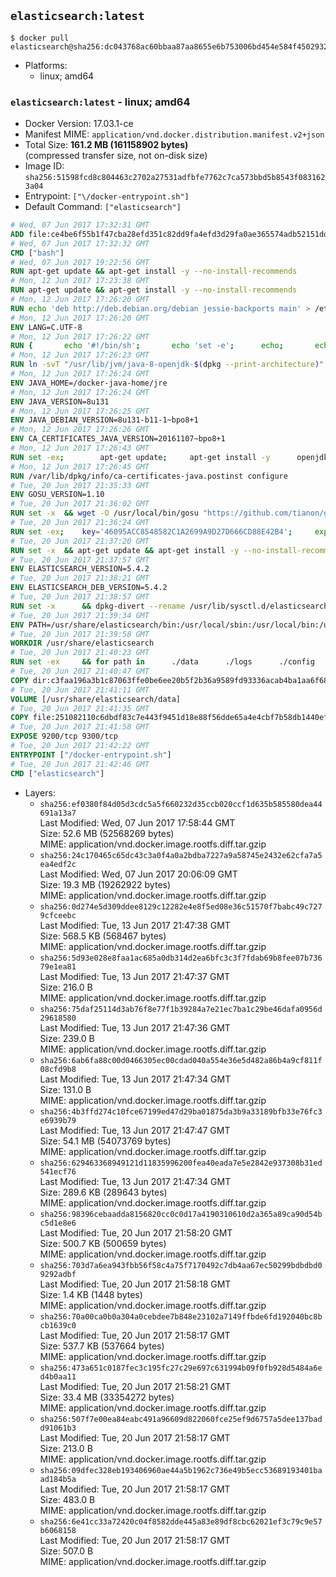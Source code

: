 ## `elasticsearch:latest`

```console
$ docker pull elasticsearch@sha256:dc043768ac60bbaa87aa8655e6b753006bd454e584f4502932047f81f8d0f2bb
```

-	Platforms:
	-	linux; amd64

### `elasticsearch:latest` - linux; amd64

-	Docker Version: 17.03.1-ce
-	Manifest MIME: `application/vnd.docker.distribution.manifest.v2+json`
-	Total Size: **161.2 MB (161158902 bytes)**  
	(compressed transfer size, not on-disk size)
-	Image ID: `sha256:51598fcd8c804463c2702a27531adfbfe7762c7ca573bbd5b8543f0831623a04`
-	Entrypoint: `["\/docker-entrypoint.sh"]`
-	Default Command: `["elasticsearch"]`

```dockerfile
# Wed, 07 Jun 2017 17:32:31 GMT
ADD file:ce4be6f55b1f47cba28efd351c82dd9fa4efd3d29fa0ae365574adb52151dda1 in / 
# Wed, 07 Jun 2017 17:32:32 GMT
CMD ["bash"]
# Wed, 07 Jun 2017 19:22:56 GMT
RUN apt-get update && apt-get install -y --no-install-recommends 		ca-certificates 		curl 		wget 	&& rm -rf /var/lib/apt/lists/*
# Mon, 12 Jun 2017 17:23:38 GMT
RUN apt-get update && apt-get install -y --no-install-recommends 		bzip2 		unzip 		xz-utils 	&& rm -rf /var/lib/apt/lists/*
# Mon, 12 Jun 2017 17:26:20 GMT
RUN echo 'deb http://deb.debian.org/debian jessie-backports main' > /etc/apt/sources.list.d/jessie-backports.list
# Mon, 12 Jun 2017 17:26:20 GMT
ENV LANG=C.UTF-8
# Mon, 12 Jun 2017 17:26:22 GMT
RUN { 		echo '#!/bin/sh'; 		echo 'set -e'; 		echo; 		echo 'dirname "$(dirname "$(readlink -f "$(which javac || which java)")")"'; 	} > /usr/local/bin/docker-java-home 	&& chmod +x /usr/local/bin/docker-java-home
# Mon, 12 Jun 2017 17:26:23 GMT
RUN ln -svT "/usr/lib/jvm/java-8-openjdk-$(dpkg --print-architecture)" /docker-java-home
# Mon, 12 Jun 2017 17:26:24 GMT
ENV JAVA_HOME=/docker-java-home/jre
# Mon, 12 Jun 2017 17:26:24 GMT
ENV JAVA_VERSION=8u131
# Mon, 12 Jun 2017 17:26:25 GMT
ENV JAVA_DEBIAN_VERSION=8u131-b11-1~bpo8+1
# Mon, 12 Jun 2017 17:26:26 GMT
ENV CA_CERTIFICATES_JAVA_VERSION=20161107~bpo8+1
# Mon, 12 Jun 2017 17:26:43 GMT
RUN set -ex; 		apt-get update; 	apt-get install -y 		openjdk-8-jre-headless="$JAVA_DEBIAN_VERSION" 		ca-certificates-java="$CA_CERTIFICATES_JAVA_VERSION" 	; 	rm -rf /var/lib/apt/lists/*; 		[ "$(readlink -f "$JAVA_HOME")" = "$(docker-java-home)" ]; 		update-alternatives --get-selections | awk -v home="$(readlink -f "$JAVA_HOME")" 'index($3, home) == 1 { $2 = "manual"; print | "update-alternatives --set-selections" }'; 	update-alternatives --query java | grep -q 'Status: manual'
# Mon, 12 Jun 2017 17:26:45 GMT
RUN /var/lib/dpkg/info/ca-certificates-java.postinst configure
# Tue, 20 Jun 2017 21:35:33 GMT
ENV GOSU_VERSION=1.10
# Tue, 20 Jun 2017 21:36:02 GMT
RUN set -x 	&& wget -O /usr/local/bin/gosu "https://github.com/tianon/gosu/releases/download/$GOSU_VERSION/gosu-$(dpkg --print-architecture)" 	&& wget -O /usr/local/bin/gosu.asc "https://github.com/tianon/gosu/releases/download/$GOSU_VERSION/gosu-$(dpkg --print-architecture).asc" 	&& export GNUPGHOME="$(mktemp -d)" 	&& gpg --keyserver ha.pool.sks-keyservers.net --recv-keys B42F6819007F00F88E364FD4036A9C25BF357DD4 	&& gpg --batch --verify /usr/local/bin/gosu.asc /usr/local/bin/gosu 	&& rm -rf "$GNUPGHOME" /usr/local/bin/gosu.asc 	&& chmod +x /usr/local/bin/gosu 	&& gosu nobody true
# Tue, 20 Jun 2017 21:36:24 GMT
RUN set -ex; 	key='46095ACC8548582C1A2699A9D27D666CD88E42B4'; 	export GNUPGHOME="$(mktemp -d)"; 	gpg --keyserver ha.pool.sks-keyservers.net --recv-keys "$key"; 	gpg --export "$key" > /etc/apt/trusted.gpg.d/elastic.gpg; 	rm -rf "$GNUPGHOME"; 	apt-key list
# Tue, 20 Jun 2017 21:37:20 GMT
RUN set -x 	&& apt-get update && apt-get install -y --no-install-recommends apt-transport-https && rm -rf /var/lib/apt/lists/* 	&& echo 'deb https://artifacts.elastic.co/packages/5.x/apt stable main' > /etc/apt/sources.list.d/elasticsearch.list
# Tue, 20 Jun 2017 21:37:57 GMT
ENV ELASTICSEARCH_VERSION=5.4.2
# Tue, 20 Jun 2017 21:38:21 GMT
ENV ELASTICSEARCH_DEB_VERSION=5.4.2
# Tue, 20 Jun 2017 21:38:57 GMT
RUN set -x 		&& dpkg-divert --rename /usr/lib/sysctl.d/elasticsearch.conf 		&& apt-get update 	&& apt-get install -y --no-install-recommends "elasticsearch=$ELASTICSEARCH_DEB_VERSION" 	&& rm -rf /var/lib/apt/lists/*
# Tue, 20 Jun 2017 21:39:34 GMT
ENV PATH=/usr/share/elasticsearch/bin:/usr/local/sbin:/usr/local/bin:/usr/sbin:/usr/bin:/sbin:/bin
# Tue, 20 Jun 2017 21:39:58 GMT
WORKDIR /usr/share/elasticsearch
# Tue, 20 Jun 2017 21:40:23 GMT
RUN set -ex 	&& for path in 		./data 		./logs 		./config 		./config/scripts 	; do 		mkdir -p "$path"; 		chown -R elasticsearch:elasticsearch "$path"; 	done
# Tue, 20 Jun 2017 21:40:47 GMT
COPY dir:c3faa196a3b1c87063ffe0be6ee20b5f2b36a9589fd93336acab4ba1aa6f6855 in ./config 
# Tue, 20 Jun 2017 21:41:11 GMT
VOLUME [/usr/share/elasticsearch/data]
# Tue, 20 Jun 2017 21:41:35 GMT
COPY file:251082110c6dbdf83c7e443f9451d18e88f56dde65a4e4cbf7b58db1440ef558 in / 
# Tue, 20 Jun 2017 21:41:58 GMT
EXPOSE 9200/tcp 9300/tcp
# Tue, 20 Jun 2017 21:42:22 GMT
ENTRYPOINT ["/docker-entrypoint.sh"]
# Tue, 20 Jun 2017 21:42:46 GMT
CMD ["elasticsearch"]
```

-	Layers:
	-	`sha256:ef0380f84d05d3cdc5a5f660232d35ccb020ccf1d635b585580dea44691a13a7`  
		Last Modified: Wed, 07 Jun 2017 17:58:44 GMT  
		Size: 52.6 MB (52568269 bytes)  
		MIME: application/vnd.docker.image.rootfs.diff.tar.gzip
	-	`sha256:24c170465c65dc43c3a0f4a0a2bdba7227a9a58745e2432e62cfa7a5ea4edf2c`  
		Last Modified: Wed, 07 Jun 2017 20:06:09 GMT  
		Size: 19.3 MB (19262922 bytes)  
		MIME: application/vnd.docker.image.rootfs.diff.tar.gzip
	-	`sha256:0d274e5d309ddee8129c12282e4e8f5ed08e36c51570f7babc49c7279cfceebc`  
		Last Modified: Tue, 13 Jun 2017 21:47:38 GMT  
		Size: 568.5 KB (568467 bytes)  
		MIME: application/vnd.docker.image.rootfs.diff.tar.gzip
	-	`sha256:5d93e028e8faa1ac685a0db314d2ea6bfc3c3f7fdab69b8fee07b73679e1ea81`  
		Last Modified: Tue, 13 Jun 2017 21:47:37 GMT  
		Size: 216.0 B  
		MIME: application/vnd.docker.image.rootfs.diff.tar.gzip
	-	`sha256:75daf25114d3ab76f8e77f1b39284a7e21ec7ba1c29be46dafa0956d29618580`  
		Last Modified: Tue, 13 Jun 2017 21:47:36 GMT  
		Size: 239.0 B  
		MIME: application/vnd.docker.image.rootfs.diff.tar.gzip
	-	`sha256:6ab6fa88c00d0466305ec00cdad040a554e36e5d482a86b4a9cf811f08cfd9b8`  
		Last Modified: Tue, 13 Jun 2017 21:47:34 GMT  
		Size: 131.0 B  
		MIME: application/vnd.docker.image.rootfs.diff.tar.gzip
	-	`sha256:4b3ffd274c10fce67199ed47d29ba01875da3b9a33189bfb33e76fc3e6939b79`  
		Last Modified: Tue, 13 Jun 2017 21:47:47 GMT  
		Size: 54.1 MB (54073769 bytes)  
		MIME: application/vnd.docker.image.rootfs.diff.tar.gzip
	-	`sha256:629463368949121d11835996200fea40eada7e5e2842e937308b31ed541ecf76`  
		Last Modified: Tue, 13 Jun 2017 21:47:34 GMT  
		Size: 289.6 KB (289643 bytes)  
		MIME: application/vnd.docker.image.rootfs.diff.tar.gzip
	-	`sha256:98396cebaadda8156820cc0c0d17a4190310610d2a365a89ca90d54bc5d1e8e6`  
		Last Modified: Tue, 20 Jun 2017 21:58:20 GMT  
		Size: 500.7 KB (500659 bytes)  
		MIME: application/vnd.docker.image.rootfs.diff.tar.gzip
	-	`sha256:703d7a6ea943fbb56f58c4a75f7170492c7db4aa67ec50299bdbdbd09292adbf`  
		Last Modified: Tue, 20 Jun 2017 21:58:18 GMT  
		Size: 1.4 KB (1448 bytes)  
		MIME: application/vnd.docker.image.rootfs.diff.tar.gzip
	-	`sha256:70a00ca0b0a304a0cebdee7b848e23102a7149ffbde6fd192040bc8bcb1639c0`  
		Last Modified: Tue, 20 Jun 2017 21:58:17 GMT  
		Size: 537.7 KB (537664 bytes)  
		MIME: application/vnd.docker.image.rootfs.diff.tar.gzip
	-	`sha256:473a651c0187fec3c195fc27c29e697c631994b09f0fb928d5484a6ed4b0aa11`  
		Last Modified: Tue, 20 Jun 2017 21:58:21 GMT  
		Size: 33.4 MB (33354272 bytes)  
		MIME: application/vnd.docker.image.rootfs.diff.tar.gzip
	-	`sha256:507f7e00ea84eabc491a96609d822060fce25ef9d6757a5dee137badd91061b3`  
		Last Modified: Tue, 20 Jun 2017 21:58:17 GMT  
		Size: 213.0 B  
		MIME: application/vnd.docker.image.rootfs.diff.tar.gzip
	-	`sha256:09dfec328eb193406960ae44a5b1962c736e49b5ecc53689193401baad184b5a`  
		Last Modified: Tue, 20 Jun 2017 21:58:17 GMT  
		Size: 483.0 B  
		MIME: application/vnd.docker.image.rootfs.diff.tar.gzip
	-	`sha256:6e41cc33a72420c04f8582dde445a83e89df8cbc62021ef3c79c9e57b6068158`  
		Last Modified: Tue, 20 Jun 2017 21:58:17 GMT  
		Size: 507.0 B  
		MIME: application/vnd.docker.image.rootfs.diff.tar.gzip
